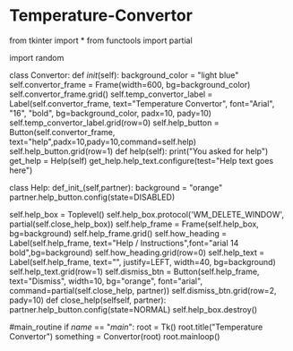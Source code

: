 # Temperature-Convertor
from tkinter import *
from functools import partial

import random

class Convertor:
    def _init_(self):
        background_color = "light blue"
        self.convertor_frame = Frame(width=600, bg=background_color)
        self.convertor_frame.grid()
        self.temp_convertor_label = Label(self.convertor_frame, text="Temperature Convertor", font="Arial", "16", "bold", bg=background_color, padx=10, pady=10)
        self.temp_convertor_label.grid(row=0)
        self.help_button = Button(self.convertor_frame, text="help",padx=10,pady=10,command=self.help)
        self.help_button.grid(row=1)
        def help(self):
            print("You asked for help")
            get_help = Help(self)
            get_help.help_text.configure(test="Help text goes here")

  class Help:
    def_init_(self,partner):
    background = "orange"
    partner.help_button.config(state=DISABLED)

   self.help_box = Toplevel()
   self.help_box.protocol('WM_DELETE_WINDOW', partial(self.close_help_box))
   self.help_frame = Frame(self.help_box, bg=background)
   self.help_frame.grid()
   self.how_heading = Label(self.help_frame, text="Help / Instructions",font="arial 14 bold",bg=background)
   self.how_heading.grid(row=0)
   self.help_text = Label(self.help_frame, text="", justify=LEFT, width=40, bg=background)
   self.help_text.grid(row=1)
   self.dismiss_btn = Button(self.help_frame, text="Dismiss", width=10, bg="orange", font="arial", command=partial(self.close_help, partner))
   self.dismiss_btn.grid(row=2, pady=10)
   def close_help(selfself, partner):
     partner.help_button.config(state=NORMAL)
     self.help_box.destroy()



#main_routine
if _name_ == "_main_":
    root = Tk()
    root.title("Temperature Convertor")
    something = Convertor(root)
    root.mainloop()
